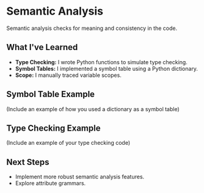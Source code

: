 # Semantic Analysis

Semantic analysis checks for meaning and consistency in the code.

## What I've Learned

* **Type Checking:** I wrote Python functions to simulate type checking.
* **Symbol Tables:** I implemented a symbol table using a Python dictionary.
* **Scope:** I manually traced variable scopes.

## Symbol Table Example

(Include an example of how you used a dictionary as a symbol table)

## Type Checking Example

(Include an example of your type checking code)

## Next Steps

* Implement more robust semantic analysis features.
* Explore attribute grammars.